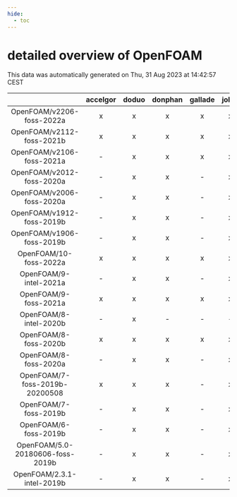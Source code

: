 ```yaml
---
hide:
  - toc
---
```


detailed overview of OpenFOAM
=============================


This data was automatically generated on Thu, 31 Aug 2023 at 14:42:57 CEST  

| |accelgor|doduo|donphan|gallade|joltik|skitty|swalot|victini|
| :---: | :---: | :---: | :---: | :---: | :---: | :---: | :---: | :---: |
|OpenFOAM/v2206-foss-2022a|x|x|x|x|x|x|x|x|
|OpenFOAM/v2112-foss-2021b|x|x|x|x|x|x|x|x|
|OpenFOAM/v2106-foss-2021a|-|x|x|x|x|x|x|x|
|OpenFOAM/v2012-foss-2020a|-|x|x|-|x|x|x|x|
|OpenFOAM/v2006-foss-2020a|-|x|x|-|x|x|x|x|
|OpenFOAM/v1912-foss-2019b|-|x|x|-|x|x|-|x|
|OpenFOAM/v1906-foss-2019b|-|x|x|-|x|x|-|x|
|OpenFOAM/10-foss-2022a|x|x|x|x|x|x|x|x|
|OpenFOAM/9-intel-2021a|-|x|x|-|x|x|x|x|
|OpenFOAM/9-foss-2021a|x|x|x|x|x|x|x|x|
|OpenFOAM/8-intel-2020b|-|x|-|-|-|-|-|-|
|OpenFOAM/8-foss-2020b|x|x|x|x|x|x|x|x|
|OpenFOAM/8-foss-2020a|-|x|x|-|x|x|x|x|
|OpenFOAM/7-foss-2019b-20200508|x|x|x|-|x|x|x|x|
|OpenFOAM/7-foss-2019b|-|x|x|-|x|x|x|x|
|OpenFOAM/6-foss-2019b|-|x|x|-|x|x|-|x|
|OpenFOAM/5.0-20180606-foss-2019b|-|x|x|-|x|x|x|x|
|OpenFOAM/2.3.1-intel-2019b|-|x|x|-|x|x|-|x|
